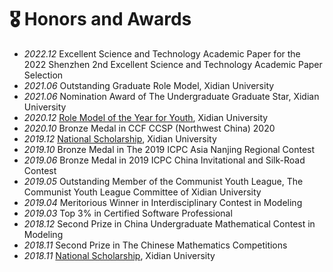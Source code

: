 # 🎖 Honors and Awards
- *2022.12* Excellent Science and Technology Academic Paper for the 2022 Shenzhen 2nd Excellent Science and Technology Academic Paper Selection
- *2021.06* Outstanding Graduate Role Model, Xidian University
- *2021.06* Nomination Award of The Undergraduate Graduate Star, Xidian University
- *2020.12* [Role Model of the Year for Youth](https://mp.weixin.qq.com/s/pDjXAsyeeQyZP5Ipy0R4ng), Xidian University
- *2020.10* Bronze Medal in CCF CCSP (Northwest China) 2020
- *2019.12* [National Scholarship](http://www.moe.gov.cn/srcsite/A05/s7505/201912/t20191217_412368.html), Xidian University
- *2019.10* Bronze Medal in The 2019 ICPC Asia Nanjing Regional Contest
- *2019.06* Bronze Medal in 2019 ICPC China Invitational and Silk-Road Contest
- *2019.05* Outstanding Member of the Communist Youth League, The Communist Youth League Committee of Xidian University
- *2019.04* Meritorious Winner in Interdisciplinary Contest in Modeling
- *2019.03* Top 3% in Certified Software Professional
- *2018.12* Second Prize in China Undergraduate Mathematical Contest in Modeling
- *2018.11* Second Prize in The Chinese Mathematics Competitions
- *2018.11* [National Scholarship](http://www.moe.gov.cn/srcsite/A05/s7505/201811/t20181114_354826.html), Xidian University
